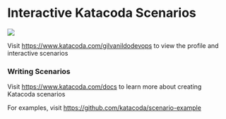 # Interactive Katacoda Scenarios

[![](http://shields.katacoda.com/katacoda/gilvanildodevops/count.svg)](https://www.katacoda.com/gilvanildodevops "Get your profile on Katacoda.com")

Visit https://www.katacoda.com/gilvanildodevops to view the profile and interactive scenarios

### Writing Scenarios
Visit https://www.katacoda.com/docs to learn more about creating Katacoda scenarios

For examples, visit https://github.com/katacoda/scenario-example
